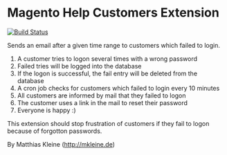 Magento Help Customers Extension
======================

[![Build Status](https://travis-ci.org/klein0r/magento-customer-helper.png?branch=develop)](https://travis-ci.org/klein0r/magento-customer-helper)

Sends an email after a given time range to customers which failed to login.

1. A customer tries to logon several times with a wrong password
2. Failed tries will be logged into the database
3. If the logon is successful, the fail entry will be deleted from the database
4. A cron job checks for customers which failed to login every 10 minutes
5. All customers are informed by mail that they failed to logon
6. The customer uses a link in the mail to reset their password
7. Everyone is happy :)

This extension should stop frustration of customers if they fail to logon because of forgotton passwords.

By Matthias Kleine (http://mkleine.de)
